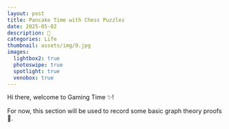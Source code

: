 ```yaml
---
layout: post
title: Pancake Time with Chess Puzzles
date: 2025-05-02
description: 🥞
categories: Life
thumbnail: assets/img/9.jpg
images:
  lightbox2: true
  photoswipe: true
  spotlight: true
  venobox: true
---
```


Hi there, welcome to Gaming Time ✨! 

For now, this section will be used to record some basic graph theory proofs 🙂.<br><br><br><br>
